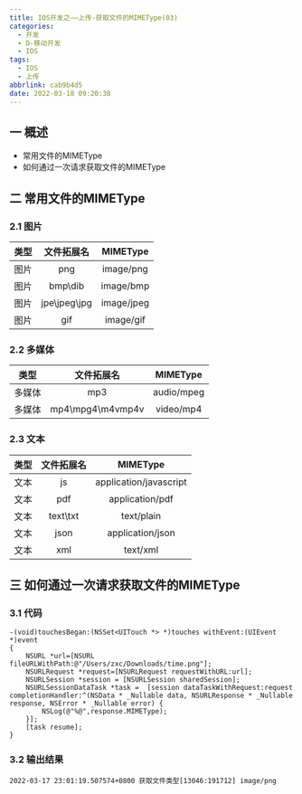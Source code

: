 ```yaml
---
title: IOS开发之——上传-获取文件的MIMEType(03)
categories:
  - 开发
  - D-移动开发
  - IOS
tags:
  - IOS
  - 上传
abbrlink: cab9b4d5
date: 2022-03-18 09:20:38
---
```

## 一 概述

* 常用文件的MIMEType
* 如何通过一次请求获取文件的MIMEType

<!--more-->

## 二 常用文件的MIMEType

### 2.1 图片

| 类型 |  文件拓展名  |  MIMEType  |
| :--: | :----------: | :--------: |
| 图片 |     png      | image/png  |
| 图片 |   bmp\dib    | image/bmp  |
| 图片 | jpe\jpeg\jpg | image/jpeg |
| 图片 |     gif      | image/gif  |

### 2.2 多媒体
|  类型  |    文件拓展名    |  MIMEType  |
| :----: | :--------------: | :--------: |
| 多媒体 |       mp3        | audio/mpeg |
| 多媒体 | mp4\mpg4\m4vmp4v | video/mp4  |

### 2.3 文本
| 类型 | 文件拓展名 |        MIMEType        |
| :--: | :--------: | :--------------------: |
| 文本 |     js     | application/javascript |
| 文本 |    pdf     |    application/pdf     |
| 文本 |  text\txt  |       text/plain       |
| 文本 |    json    |    application/json    |
| 文本 |    xml     |        text/xml        |

## 三 如何通过一次请求获取文件的MIMEType

### 3.1 代码

```
-(void)touchesBegan:(NSSet<UITouch *> *)touches withEvent:(UIEvent *)event
{  
    NSURL *url=[NSURL fileURLWithPath:@"/Users/zxc/Downloads/time.png"];
    NSURLRequest *request=[NSURLRequest requestWithURL:url];
    NSURLSession *session = [NSURLSession sharedSession];
    NSURLSessionDataTask *task =  [session dataTaskWithRequest:request completionHandler:^(NSData * _Nullable data, NSURLResponse * _Nullable response, NSError * _Nullable error) {
        NSLog(@"%@",response.MIMEType);
    }];
    [task resume];
}
```

### 3.2 输出结果

```
2022-03-17 23:01:19.507574+0800 获取文件类型[13046:191712] image/png
```

